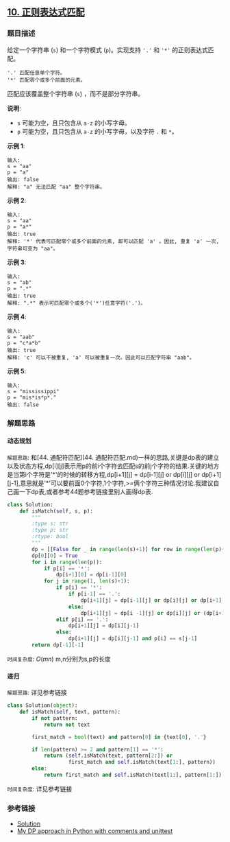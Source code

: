 ## [10. 正则表达式匹配](https://leetcode-cn.com/problems/regular-expression-matching/description/)

### 题目描述

给定一个字符串 (`s`) 和一个字符模式 (`p`)。实现支持 `'.'` 和 `'*'` 的正则表达式匹配。
```
'.' 匹配任意单个字符。
'*' 匹配零个或多个前面的元素。
```
匹配应该覆盖整个字符串 (`s`) ，而不是部分字符串。

**说明**:

* `s` 可能为空，且只包含从 `a-z` 的小写字母。
* `p` 可能为空，且只包含从 `a-z` 的小写字母，以及字符 `.` 和 `*`。

**示例 1**:
```
输入:
s = "aa"
p = "a"
输出: false
解释: "a" 无法匹配 "aa" 整个字符串。
```
**示例 2**:
```
输入:
s = "aa"
p = "a*"
输出: true
解释: '*' 代表可匹配零个或多个前面的元素, 即可以匹配 'a' 。因此, 重复 'a' 一次, 字符串可变为 "aa"。
```
**示例 3**:
```
输入:
s = "ab"
p = ".*"
输出: true
解释: ".*" 表示可匹配零个或多个('*')任意字符('.')。
```
**示例 4**:
```
输入:
s = "aab"
p = "c*a*b"
输出: true
解释: 'c' 可以不被重复, 'a' 可以被重复一次。因此可以匹配字符串 "aab"。
```
**示例 5**:
```
输入:
s = "mississippi"
p = "mis*is*p*."
输出: false
```

### 解题思路

#### 动态规划

`解题思路`:  和[44. 通配符匹配](44. 通配符匹配.md)一样的思路,关键是dp表的建立以及状态方程,dp[i][j]表示用p的前i个字符去匹配s的前j个字符的结果.关键的地方是当第i个字符是'\*'的时候的转移方程,dp[i+1][j] = dp[i-1][j] or dp[i][j] or dp[i+1][j-1],意思就是'\*'可以要前面0个字符,1个字符,>=俩个字符三种情况讨论.我建议自己画一下dp表,或者参考44题参考链接里别人画得dp表.

```python
class Solution:
    def isMatch(self, s, p):
        """
        :type s: str
        :type p: str
        :rtype: bool 
        """
        dp = [[False for _ in range(len(s)+1)] for row in range(len(p)+1)]
        dp[0][0] = True
        for i in range(len(p)):
            if p[i] == '*':
                dp[i+1][0] = dp[i-1][0]
            for j in range(1, len(s)+1):
                if p[i] == '*':
                    if p[i-1] == '.':
                        dp[i+1][j] = dp[i-1][j] or dp[i][j] or dp[i+1][j-1]
                    else:
                        dp[i+1][j] = dp[i -1][j] or dp[i][j] or (dp[i+1][j-1] and p[i-1] == s[j-1])
                elif p[i] == '.':
                    dp[i+1][j] = dp[i][j-1]
                else:
                    dp[i+1][j] = dp[i][j-1] and p[i] == s[j-1]
        return dp[-1][-1]
```

`时间复杂度`: $O(mn)$ m,n分别为s,p的长度

#### 递归

`解题思路`:  详见参考链接

```python
class Solution(object):
    def isMatch(self, text, pattern):
        if not pattern:
            return not text

        first_match = bool(text) and pattern[0] in {text[0], '.'}

        if len(pattern) >= 2 and pattern[1] == '*':
            return (self.isMatch(text, pattern[2:]) or
                    first_match and self.isMatch(text[1:], pattern))
        else:
            return first_match and self.isMatch(text[1:], pattern[1:])
```

`时间复杂度`: 详见参考链接

### 参考链接

* [Solution](https://leetcode.com/problems/regular-expression-matching/solution/) 
* [My DP approach in Python with comments and unittest](https://leetcode.com/problems/regular-expression-matching/discuss/5723/My-DP-approach-in-Python-with-comments-and-unittest) 